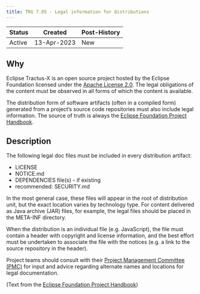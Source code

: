 ```yaml
---
title: TRG 7.05 - Legal information for distributions
---
```


| Status | Created     | Post-History |
|--------|-------------|--------------|
| Active | 13-Apr-2023 | New          |

## Why

Eclipse Tractus-X is an open source project hosted by the Eclipse Foundation licensed under the [Apache License 2.0](https://spdx.org/licenses/Apache-2.0). The legal obligations of the content must be observed in all forms of which the content is available.

The distribution form of software artifacts (often in a compiled form) generated from a project’s source code repositories must also include legal information.
The source of truth is always the [Eclipse Foundation Project Handbook](https://www.eclipse.org/projects/handbook/#legaldoc-distribution).

## Description

The following legal doc files must be included in every distribution artifact:

- LICENSE
- NOTICE.md
- DEPENDENCIES file(s) - if existing
- recommended: SECURITY.md

In the most general case, these files will appear in the root of distribution unit, but the exact location varies by technology type.
For content delivered as Java archive (JAR) files, for example, the legal files should be placed in the META-INF directory.

When the distribution is an individual file (e.g. JavaScript), the file must contain a header with copyright and license information, and the best effort must be undertaken to associate the file with the notices (e.g. a link to the source repository in the header).

Project teams should consult with their [Project Management Committee (PMC)](/docs/oss/contributor-committer#automotive-project-management-committee-pmc) for input and advice regarding alternate names and locations for legal documentation.

(Text from the [Eclipse Foundation Project Handbook](https://www.eclipse.org/projects/handbook/#legaldoc-distribution))
